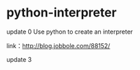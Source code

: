 # python-interpreter
update 0
Use python to create an interpreter

link：http://blog.jobbole.com/88152/

update 3
